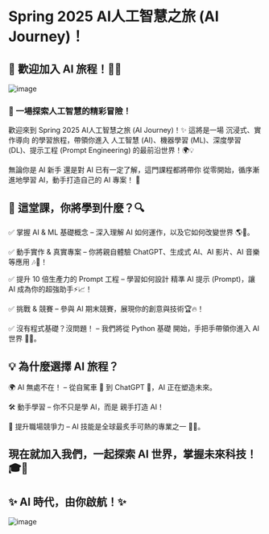 # Spring 2025 AI人工智慧之旅 (AI Journey)！

## 🌟 歡迎加入 AI 旅程！🚀🤖

![image](https://github.com/user-attachments/assets/590753be-ff32-4818-bb8e-f264302740ea)

### 🚀 一場探索人工智慧的精彩冒險！

歡迎來到 Spring 2025 AI人工智慧之旅 (AI Journey)！✨ 這將是一場 沉浸式、實作導向 的學習旅程，帶領你進入 人工智慧 (AI)、機器學習 (ML)、深度學習 (DL)、提示工程 (Prompt Engineering) 的最前沿世界！🌍💡

無論你是 AI 新手 還是對 AI 已有一定了解，這門課程都將帶你 從零開始，循序漸進地學習 AI，動手打造自己的 AI 專案！ 🚀

## 📖 這堂課，你將學到什麼？🔍

✅ 掌握 AI & ML 基礎概念 – 深入理解 AI 如何運作，以及它如何改變世界 🌎🔬。

✅ 動手實作 & 真實專案 – 你將親自體驗 ChatGPT、生成式 AI、AI 影片、AI 音樂等應用 🎶🎥！

✅ 提升 10 倍生產力的 Prompt 工程 – 學習如何設計 精準 AI 提示 (Prompt)，讓 AI 成為你的超強助手⚡📈！

✅ 挑戰 & 競賽 – 參與 AI 期末競賽，展現你的創意與技術🏆🔥！

✅ 沒有程式基礎？沒問題！ – 我們將從 Python 基礎 開始，手把手帶領你進入 AI 世界 🐍🤗。

## 💡 為什麼選擇 AI 旅程？

🌍 AI 無處不在！ – 從自駕車 🚗 到 ChatGPT 🧠，AI 正在塑造未來。

🛠️ 動手學習 – 你不只是學 AI，而是 親手打造 AI！

🎯 提升職場競爭力 – AI 技能是全球最炙手可熱的專業之一 🚀💼。

## 現在就加入我們，一起探索 AI 世界，掌握未來科技！ 🎓💙

## ✨ AI 時代，由你啟航！✨

![image](https://github.com/user-attachments/assets/62391a13-cd39-4bab-b582-43baec853e1f)



